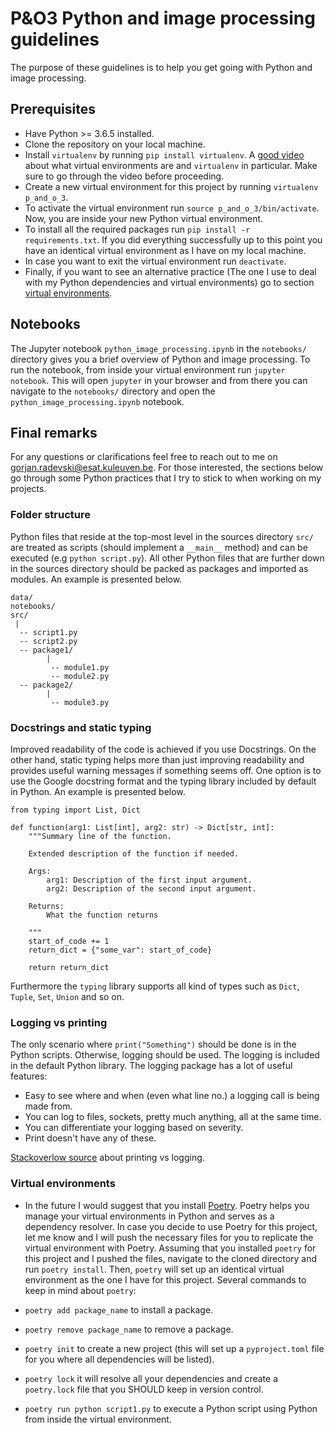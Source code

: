 # P&O3 Python and image processing guidelines
The purpose of these guidelines is to help you get going with Python and image processing.

## Prerequisites

- Have Python >= 3.6.5 installed.
- Clone the repository on your local machine.
- Install `virtualenv` by running `pip install virtualenv`. A [good video](https://www.youtube.com/watch?v=N5vscPTWKOk&feature=youtu.be&t=112) about what virtual environments are and `virtualenv` in particular. Make sure to go through the video before proceeding.
- Create a new virtual environment for this project by running `virtualenv p_and_o_3`.
- To activate the virtual environment run `source p_and_o_3/bin/activate`. Now, you are inside your new Python virtual environment. 
- To install all the required packages run `pip install -r requirements.txt`. If you did everything successfully up to this point you have an identical virtual environment as I have on my local machine.
- In case you want to exit the virtual environment run `deactivate`.
- Finally, if you want to see an alternative practice (The one I use to deal with my Python dependencies and virtual environments) go to section [virtual environments](#Virtual-environments).

## Notebooks

The Jupyter notebook `python_image_processing.ipynb` in the `notebooks/` directory gives you a brief overview of Python and image processing. To run the notebook, from inside your virtual environment run `jupyter notebook`. This will open `jupyter` in your browser and from there you can navigate to the `notebooks/` directory and open the `python_image_processing.ipynb` notebook.


## Final remarks


For any questions or clarifications feel free to reach out to me on
[gorjan.radevski@esat.kuleuven.be](mailto:gorjan.radevski@esat.kuleuven.be). For those interested, the sections below go through some Python practices that I try to stick to when working on my projects.


### Folder structure
Python files that reside at the top-most level in the sources directory `src/` are treated as scripts (should implement a `__main__` method) and can be executed (e.g `python script.py`). All other Python files that are further down in the sources directory should be packed as packages and imported as modules. An example is presented below.

```
data/
notebooks/
src/
 |
  -- script1.py
  -- script2.py
  -- package1/
        |
         -- module1.py
         -- module2.py
  -- package2/
        |
         -- module3.py
```

### Docstrings and static typing
Improved readability of the code is achieved if you use Docstrings. On the other hand, static typing helps more than just improving readability and provides useful warning messages if something seems off. One option is to use the Google docstring format and the typing library included by default in Python. An example is presented below. 

```
from typing import List, Dict

def function(arg1: List[int], arg2: str) -> Dict[str, int]:
    """Summary line of the function.
    
    Extended description of the function if needed.
    
    Args:
        arg1: Description of the first input argument.
        arg2: Description of the second input argument.

    Returns:
        What the function returns

    """
    start_of_code += 1
    return_dict = {"some_var": start_of_code}

    return return_dict
```
Furthermore the `typing` library supports all kind of types such as ```Dict```, ```Tuple```, ```Set```, ```Union``` and so on.

### Logging vs printing

The only scenario where ```print("Something")``` should be done is in the Python scripts. Otherwise, logging should be used. The logging is included in the default
Python library. The logging package has a lot of useful features:

 - Easy to see where and when (even what line no.) a logging call is being made from.
 - You can log to files, sockets, pretty much anything, all at the same time.
 - You can differentiate your logging based on severity.
 - Print doesn't have any of these.

[Stackoverlow source](https://stackoverflow.com/questions/6918493/in-python-why-use-logging-instead-of-print) about printing vs logging.

### Virtual environments

- In the future I would suggest that you install [Poetry](https://poetry.eustace.io/). Poetry helps you manage your virtual environments in Python and serves as a dependency resolver. In case you decide to use Poetry for this project, let me know and I will push the necessary files for you to replicate the virtual environment with Poetry. Assuming that you installed `poetry` for this project and I pushed the files, navigate to the cloned directory and run `poetry install`. Then, `poetry` will set up an identical virtual environment as the one I have for this project. Several commands to keep in mind about `poetry`:

- `poetry add package_name` to install a package.
- `poetry remove package_name` to remove a package.
- `poetry init` to create a new project (this will set up a `pyproject.toml` file for you where all dependencies will be listed).
- `poetry lock` it will resolve all your dependencies and create a `poetry.lock` file that you SHOULD keep in version control.
- `poetry run python script1.py` to execute a Python script using Python from inside the virtual environment.


	
